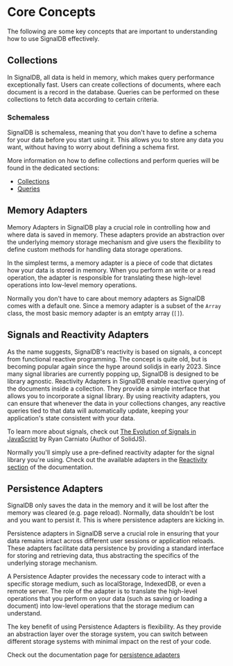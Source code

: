 # Core Concepts

The following are some key concepts that are important to understanding how to use SignalDB effectively.

## Collections

In SignalDB, all data is held in memory, which makes query performance exceptionally fast. Users can create collections of documents, where each document is a record in the database. Queries can be performed on these collections to fetch data according to certain criteria.

### Schemaless

SignalDB is schemaless, meaning that you don't have to define a schema for your data before you start using it. This allows you to store any data you want, without having to worry about defining a schema first.

More information on how to define collections and perform queries will be found in the dedicated sections:
* [Collections](/collections)
* [Queries](/queries)

## Memory Adapters

Memory Adapters in SignalDB play a crucial role in controlling how and where data is saved in memory. These adapters provide an abstraction over the underlying memory storage mechanism and give users the flexibility to define custom methods for handling data storage operations.

In the simplest terms, a memory adapter is a piece of code that dictates how your data is stored in memory. When you perform an write or a read operation, the adapter is responsible for translating these high-level operations into low-level memory operations.

Normally you don't have to care about memory adapters as SignalDB comes with a default one. Since a memory adapter is a subset of the `Array` class, the most basic memory adapter is an emtpty array (`[]`).

## Signals and Reactivity Adapters

As the name suggests, SignalDB's reactivity is based on signals, a concept from functional reactive programming. The concept is quite old, but is becoming popular again since the hype around solidjs in early 2023. Since many signal libraries are currently popping up, SignalDB is designed to be library agnostic. Reactivity Adapters in SignalDB enable reactive querying of the documents inside a collection. They provide a simple interface that allows you to incorporate a signal library. By using reactivity adapters, you can ensure that whenever the data in your collections changes, any reactive queries tied to that data will automatically update, keeping your application's state consistent with your data.

To learn more about signals, check out [The Evolution of Signals in JavaScript](https://dev.to/this-is-learning/the-evolution-of-signals-in-javascript-8ob) by Ryan Carniato (Author of SolidJS).

Normally you'll simply use a pre-defined reactivity adapter for the signal library you're using. Check out the available adapters in the [Reactivity section](/reactivity/) of the documentation.

## Persistence Adapters

SignalDB only saves the data in the memory and it will be lost after the memory was cleared (e.g. page reload). Normally, data shouldn't be lost and you want to persist it. This is where persistence adapters are kicking in.

Persistence adapters in SignalDB serve a crucial role in ensuring that your data remains intact across different user sessions or application reloads. These adapters facilitate data persistence by providing a standard interface for storing and retrieving data, thus abstracting the specifics of the underlying storage mechanism.

A Persistence Adapter provides the necessary code to interact with a specific storage medium, such as localStorage, IndexedDB, or even a remote server. The role of the adapter is to translate the high-level operations that you perform on your data (such as saving or loading a document) into low-level operations that the storage medium can understand.

The key benefit of using Persistence Adapters is flexibility. As they provide an abstraction layer over the storage system, you can switch between different storage systems with minimal impact on the rest of your code.

Check out the documentation page for [persistence adapters](/data-persistence/)
